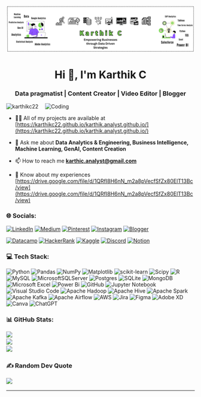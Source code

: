 ![logo](https://github.com/Karthikc22/Karthikc22/blob/main/data-bg.png)
<h1 align="center">Hi 👋, I'm Karthik C</h1>
<h3 align="center">Data pragmatist | Content Creator | Video Editor | Blogger</h3>
<img align="right" alt="Coding" width="400" src="https://static.vecteezy.com/system/resources/previews/002/885/152/non_2x/online-meeting-work-from-home-vector.jpg">

<p align="left"> <img src="https://komarev.com/ghpvc/?username=karthikc22&label=Profile%20views&color=0e75b6&style=flat" alt="karthikc22" /> </p>

- 👨‍💻 All of my projects are available at [https://karthikc22.github.io/karthik.analyst.github.io/](https://karthikc22.github.io/karthik.analyst.github.io/)

- 💬 Ask me about **Data Analytics & Engineering, Business Intelligence, Machine Learning, GenAI, Content Creation**

- 📫 How to reach me **karthic.analyst@gmail.com**

- 📄 Know about my experiences [https://drive.google.com/file/d/1QRfI8H6nN_m2a8pVecfSfZx80ElT13Bc/view](https://drive.google.com/file/d/1QRfI8H6nN_m2a8pVecfSfZx80ElT13Bc/view)


### 🌐 Socials:
[![LinkedIn](https://img.shields.io/badge/linkedin-%230077B5.svg?style=for-the-badge&logo=linkedin&logoColor=white)](https://linkedin.com/in/https://www.linkedin.com/in/karthikc22/) 
[![Medium](https://img.shields.io/badge/Medium-12100E?style=for-the-badge&logo=medium&logoColor=white)](https://medium.com/@https://medium.com/@karthicwritings)
[![Pinterest](https://img.shields.io/badge/Pinterest-%23E60023.svg?style=for-the-badge&logo=Pinterest&logoColor=white)](https://pinterest.com/https://in.pinterest.com/DataDeets/)
[![Instagram](https://img.shields.io/badge/Instagram-%23E4405F.svg?style=for-the-badge&logo=Instagram&logoColor=white)](https://instagram.com/https://www.instagram.com/karthikeya.here/)
[![Blogger](https://img.shields.io/badge/Blogger-FF5722?style=for-the-badge&logo=blogger&logoColor=white)]()

[![Datacamp](https://img.shields.io/badge/Datacamp-05192D?style=for-the-badge&logo=datacamp&logoColor=03E860)](https://www.datacamp.com/portfolio/karthik22)
[![HackerRank](https://img.shields.io/badge/-Hackerrank-2EC866?style=for-the-badge&logo=HackerRank&logoColor=white)](https://www.hackerrank.com/profile/karthikc_0122)
[![Kaggle](https://img.shields.io/badge/Kaggle-035a7d?style=for-the-badge&logo=kaggle&logoColor=white)](https://www.kaggle.com/karthik0122)
[![Discord](https://img.shields.io/badge/Discord-%235865F2.svg?style=for-the-badge&logo=discord&logoColor=white)]()
[![Notion](https://img.shields.io/badge/Notion-%23000000.svg?style=for-the-badge&logo=notion&logoColor=white)]()


### 💻 Tech Stack:
![Python](https://img.shields.io/badge/python-3670A0?style=for-the-badge&logo=python&logoColor=ffdd54) ![Pandas](https://img.shields.io/badge/pandas-%23150458.svg?style=for-the-badge&logo=pandas&logoColor=white) ![NumPy](https://img.shields.io/badge/numpy-%23013243.svg?style=for-the-badge&logo=numpy&logoColor=white) ![Matplotlib](https://img.shields.io/badge/Matplotlib-%23ffffff.svg?style=for-the-badge&logo=Matplotlib&logoColor=black) ![scikit-learn](https://img.shields.io/badge/scikit--learn-%23F7931E.svg?style=for-the-badge&logo=scikit-learn&logoColor=white) ![Scipy](https://img.shields.io/badge/SciPy-%230C55A5.svg?style=for-the-badge&logo=scipy&logoColor=%white) ![R](https://img.shields.io/badge/r-%23276DC3.svg?style=for-the-badge&logo=r&logoColor=white) ![MySQL](https://img.shields.io/badge/mysql-4479A1.svg?style=for-the-badge&logo=mysql&logoColor=white) ![MicrosoftSQLServer](https://img.shields.io/badge/Microsoft%20SQL%20Server-CC2927?style=for-the-badge&logo=microsoft%20sql%20server&logoColor=white) ![Postgres](https://img.shields.io/badge/postgres-%23316192.svg?style=for-the-badge&logo=postgresql&logoColor=white) ![SQLite](https://img.shields.io/badge/sqlite-%2307405e.svg?style=for-the-badge&logo=sqlite&logoColor=white) ![MongoDB](https://img.shields.io/badge/MongoDB-%234ea94b.svg?style=for-the-badge&logo=mongodb&logoColor=white) ![Microsoft Excel](https://img.shields.io/badge/Microsoft_Excel-217346?style=for-the-badge&logo=microsoft-excel&logoColor=white) ![Power Bi](https://img.shields.io/badge/power_bi-F2C811?style=for-the-badge&logo=powerbi&logoColor=black) ![GitHub](https://img.shields.io/badge/github-%23121011.svg?style=for-the-badge&logo=github&logoColor=white) ![Jupyter Notebook](https://img.shields.io/badge/jupyter-%23FA0F00.svg?style=for-the-badge&logo=jupyter&logoColor=white)
![Visual Studio Code](https://img.shields.io/badge/Visual%20Studio%20Code-0078d7.svg?style=for-the-badge&logo=visual-studio-code&logoColor=white)
![Apache Hadoop](https://img.shields.io/badge/Apache%20Hadoop-66CCFF?style=for-the-badge&logo=apachehadoop&logoColor=black)
![Apache Hive](https://img.shields.io/badge/Apache%20Hive-FDEE21?style=for-the-badge&logo=apachehive&logoColor=black) ![Apache Spark](https://img.shields.io/badge/Apache%20Spark-FDEE21?style=flat-square&logo=apachespark&logoColor=black) ![Apache Kafka](https://img.shields.io/badge/Apache%20Kafka-000?style=for-the-badge&logo=apachekafka) ![Apache Airflow](https://img.shields.io/badge/Apache%20Airflow-017CEE?style=for-the-badge&logo=Apache%20Airflow&logoColor=white)
![AWS](https://img.shields.io/badge/AWS-%23FF9900.svg?style=for-the-badge&logo=amazon-aws&logoColor=white) ![Jira](https://img.shields.io/badge/jira-%230A0FFF.svg?style=for-the-badge&logo=jira&logoColor=white) ![Figma](https://img.shields.io/badge/figma-%23F24E1E.svg?style=for-the-badge&logo=figma&logoColor=white) ![Adobe XD](https://img.shields.io/badge/Adobe%20XD-470137?style=for-the-badge&logo=Adobe%20XD&logoColor=#FF61F6) ![Canva](https://img.shields.io/badge/Canva-%2300C4CC.svg?style=for-the-badge&logo=Canva&logoColor=white)
![ChatGPT](https://img.shields.io/badge/chatGPT-74aa9c?style=for-the-badge&logo=openai&logoColor=white)


### 📊 GitHub Stats:
![](https://github-readme-stats.vercel.app/api/top-langs/?username=karthikc22&theme=default&hide_border=false&include_all_commits=true&count_private=true&layout=compact)    
![](https://github-readme-stats.vercel.app/api?username=karthikc22&theme=default&hide_border=false&include_all_commits=true&count_private=true)<br/>![](https://github-readme-streak-stats.herokuapp.com/?user=karthikc22&theme=default&hide_border=false)<br/>


### ✍️ Random Dev Quote
![](https://quotes-github-readme.vercel.app/api?type=horizontal&theme=radical)

---


<!-- Proudly created with GPRM ( https://gprm.itsvg.in ) -->
